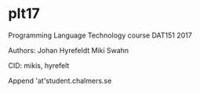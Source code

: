 # plt17
Programming Language Technology course
DAT151 2017

Authors:
Johan Hyrefeldt
Miki Swahn 

CID:
mikis, hyrefelt

Append 'at'student.chalmers.se
